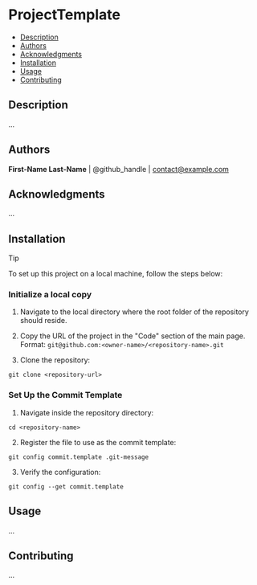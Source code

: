 # ProjectTemplate

- [Description](#description)
- [Authors](#authors)
- [Acknowledgments](#acknowledgments)
- [Installation](#installation)
- [Usage](#usage)
- [Contributing](#contributing)


## Description

...


## Authors

**First-Name Last-Name** | @github_handle | contact@example.com


## Acknowledgments

...


## Installation

> [!TIP]
> To set up this project on a local machine, follow the steps below:

### Initialize a local copy

1. Navigate to the local directory where the root folder of the repository should reside.
  
2. Copy the URL of the project in the "Code" section of the main page.<br>
   Format: ```git@github.com:<owner-name>/<repository-name>.git```
  
3. Clone the repository:
```
git clone <repository-url>
```

### Set Up the Commit Template

1. Navigate inside the repository directory:
```
cd <repository-name>
```
   
2. Register the file to use as the commit template:
```
git config commit.template .git-message
```
   
3. Verify the configuration:
```
git config --get commit.template
```


## Usage

...


## Contributing

...




